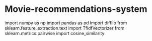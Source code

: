 # Movie-recommendations-system
import numpy as np
import pandas as pd
import difflib
from sklearn.feature_extraction.text import TfidfVectorizer
from sklearn.metrics.pairwise import cosine_similarity

